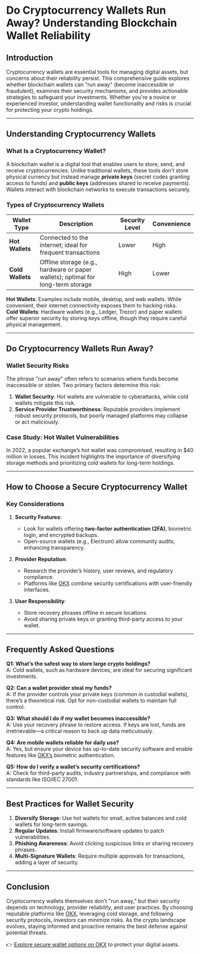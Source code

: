 # Do Cryptocurrency Wallets Run Away? Understanding Blockchain Wallet Reliability

## Introduction  
Cryptocurrency wallets are essential tools for managing digital assets, but concerns about their reliability persist. This comprehensive guide explores whether blockchain wallets can "run away" (become inaccessible or fraudulent), examines their security mechanisms, and provides actionable strategies to safeguard your investments. Whether you're a novice or experienced investor, understanding wallet functionality and risks is crucial for protecting your crypto holdings.

---

## Understanding Cryptocurrency Wallets  

### What Is a Cryptocurrency Wallet?  
A blockchain wallet is a digital tool that enables users to store, send, and receive cryptocurrencies. Unlike traditional wallets, these tools don’t store physical currency but instead manage **private keys** (secret codes granting access to funds) and **public keys** (addresses shared to receive payments). Wallets interact with blockchain networks to execute transactions securely.

### Types of Cryptocurrency Wallets  

| **Wallet Type** | **Description**                              | **Security Level** | **Convenience** |
|------------------|----------------------------------------------|--------------------|-----------------|
| **Hot Wallets**  | Connected to the internet; ideal for frequent transactions | Lower             | High            |
| **Cold Wallets** | Offline storage (e.g., hardware or paper wallets); optimal for long-term storage | High              | Lower           |

**Hot Wallets**: Examples include mobile, desktop, and web wallets. While convenient, their internet connectivity exposes them to hacking risks.  
**Cold Wallets**: Hardware wallets (e.g., Ledger, Trezor) and paper wallets offer superior security by storing keys offline, though they require careful physical management.

---

## Do Cryptocurrency Wallets Run Away?  

### Wallet Security Risks  
The phrase "run away" often refers to scenarios where funds become inaccessible or stolen. Two primary factors determine this risk:  
1. **Wallet Security**: Hot wallets are vulnerable to cyberattacks, while cold wallets mitigate this risk.  
2. **Service Provider Trustworthiness**: Reputable providers implement robust security protocols, but poorly managed platforms may collapse or act maliciously.

### Case Study: Hot Wallet Vulnerabilities  
In 2022, a popular exchange’s hot wallet was compromised, resulting in $40 million in losses. This incident highlights the importance of diversifying storage methods and prioritizing cold wallets for long-term holdings.

---

## How to Choose a Secure Cryptocurrency Wallet  

### Key Considerations  
1. **Security Features**:  
   - Look for wallets offering **two-factor authentication (2FA)**, biometric login, and encrypted backups.  
   - Open-source wallets (e.g., Electrum) allow community audits, enhancing transparency.  

2. **Provider Reputation**:  
   - Research the provider’s history, user reviews, and regulatory compliance.  
   - Platforms like [OKX](https://bit.ly/okx-bonus) combine security certifications with user-friendly interfaces.  

3. **User Responsibility**:  
   - Store recovery phrases offline in secure locations.  
   - Avoid sharing private keys or granting third-party access to your wallet.  

---

## Frequently Asked Questions  

**Q1: What’s the safest way to store large crypto holdings?**  
A: Cold wallets, such as hardware devices, are ideal for securing significant investments.  

**Q2: Can a wallet provider steal my funds?**  
A: If the provider controls your private keys (common in custodial wallets), there’s a theoretical risk. Opt for non-custodial wallets to maintain full control.  

**Q3: What should I do if my wallet becomes inaccessible?**  
A: Use your recovery phrase to restore access. If keys are lost, funds are irretrievable—a critical reason to back up data meticulously.  

**Q4: Are mobile wallets reliable for daily use?**  
A: Yes, but ensure your device has up-to-date security software and enable features like [OKX’s](https://bit.ly/okx-bonus) biometric authentication.  

**Q5: How do I verify a wallet’s security certifications?**  
A: Check for third-party audits, industry partnerships, and compliance with standards like ISO/IEC 27001.  

---

## Best Practices for Wallet Security  

1. **Diversify Storage**: Use hot wallets for small, active balances and cold wallets for long-term savings.  
2. **Regular Updates**: Install firmware/software updates to patch vulnerabilities.  
3. **Phishing Awareness**: Avoid clicking suspicious links or sharing recovery phrases.  
4. **Multi-Signature Wallets**: Require multiple approvals for transactions, adding a layer of security.  

---

## Conclusion  

Cryptocurrency wallets themselves don’t "run away," but their security depends on technology, provider reliability, and user practices. By choosing reputable platforms like [OKX](https://bit.ly/okx-bonus), leveraging cold storage, and following security protocols, investors can minimize risks. As the crypto landscape evolves, staying informed and proactive remains the best defense against potential threats.

👉 [Explore secure wallet options on OKX](https://bit.ly/okx-bonus) to protect your digital assets.